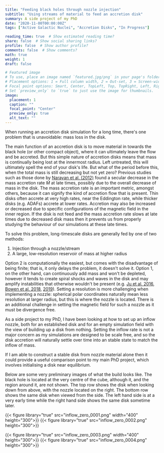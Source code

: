 ```yaml
---
title: "Feeding black holes through nozzle injection"
subtitle: "Using streams of material to feed an accretion disk"
summary: A side project of my PhD
date: "2020-11-00T00:00:00Z"
tags: ["Active Galactic Nuclei", "Accretion Disks", "In Progress"]

reading_time: true  # Show estimated reading time?
share: false  # Show social sharing links?
profile: false  # Show author profile?
comments: false  # Show comments?
math: true
weight: 1
draft: false

# Featured image
# To use, place an image named `featured.jpg/png` in your page's folder.
# Placement options: 1 = Full column width, 2 = Out-set, 3 = Screen-width
# Focal point options: Smart, Center, TopLeft, Top, TopRight, Left, Right, BottomLeft, Bottom, BottomRight
# Set `preview_only` to `true` to just use the image for thumbnails.
image:
  placement: 1
  caption: ""
  focal_point: "Center"
  preview_only: true
  alt_text: ""
---
```


When running an accretion disk simulation for a long time, there's one problem that is unavoidable: mass loss in the disk.

The main function of an accretion disk is to move material in towards the black hole (or other compact object), where it can ultimately leave the flow and be accreted. But this simple nature of accretion disks means that mass is continually being lost at the innermost radius. Left untreated, this will ultimately spell the end of your disk's life. But what of the period before this, when the total mass is still decreasing but not yet zero? Previous studies such as those done by [Narayan et al. (2012)](https://academic.oup.com/mnras/article/426/4/3241/1017567) found a secular decrease in the mass accretion rate $\dot{M}$ at late times, possibly due to the overall decrease of mass in the disk. The mass accretion rate is an important metric, amongst others, because it can signify the kind of accretion flow that is present. Thin disks often accrete at very high rates, near the Eddington rate, while thicker disks (e.g. ADAFs) accrete at lower rates. Accretion may also be increased or decreased due to specific configurations of the magnetic field in the inner region. If the disk is not feed and the mass accretion rate slows at late times due to decreased disk mass then it prevents us from properly studying the behaviour of our simulations at these late times.

To solve this problem, long-timescale disks are generally fed by one of two methods:

1. Injection through a nozzle/stream
2. A large, low-resolution reservoir of mass at higher radius

Option 2 is computationally the easiest, but comes with the disadvantage of being finite; that is, it only delays the problem, it doesn't solve it. Option 1, on the other hand, can continuously add mass and won't be depleted, however it tends to create spiral shocks and waves in the disk and may amplify instabilities that otherwise wouldn't be present (e.g. [Ju et al. 2016](https://iopscience.iop.org/article/10.3847/0004-637X/823/2/81), [Bowen et al. 2018](https://iopscience.iop.org/article/10.3847/2041-8213/aaa756), [2019](https://iopscience.iop.org/article/10.3847/1538-4357/ab2453)). Setting a resolution is more challenging when implementing a nozzle: spherical polar coordinates naturally mean less resolution at larger radius, but this is where the nozzle is located. There is an additional challenge in setting the magnetic field for such a nozzle as it must be divergence free.

As a side project to my PhD, I have been looking at how to set up an inflow nozzle, both for an established disk and for an empty simulation field with the view of building up a disk from nothing. Setting the inflow rate is not a major concern as my simulations are designed to be scale free, and so the disk accretion will naturally settle over time into an stable state to match the inflow of mass.

If I am able to construct a stable disk from nozzle material alone then it could provide a useful comparison point to my main PhD project, which involves initialising a disk near equilibrium.

Below are some very preliminary images of what the build looks like. The black hole is located at the very centre of the cube, although it, and the region around it, are not shown. The top row shows the disk when looking down from above, with the nozzle located on the right. The bottom row shows the same disk when viewed from the side. The left hand side is at a very early time while the right hand side shows the same disk sometime later.

{{< figure library="true" src="inflow_zero_0001.png" width="400" height="300">}}
{{< figure library="true" src="inflow_zero_0002.png" height="300">}}

{{< figure library="true" src="inflow_zero_0003.png" width="400" height="300">}}
{{< figure library="true" src="inflow_zero_0004.png" height="300">}}
